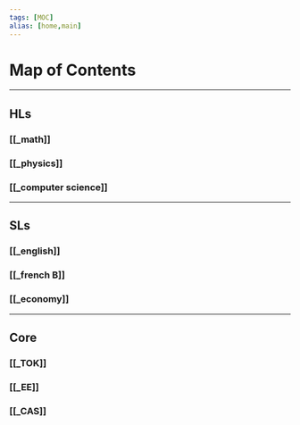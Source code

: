 ```yaml
---
tags: [MOC]
alias: [home,main]
---
```


# Map of Contents
___
## HLs
### [[_math]] 
### [[_physics]]
### [[_computer science]]
***
## SLs
### [[_english]]
### [[_french B]]
### [[_economy]]
***
## Core
### [[_TOK]]
### [[_EE]]
### [[_CAS]]
